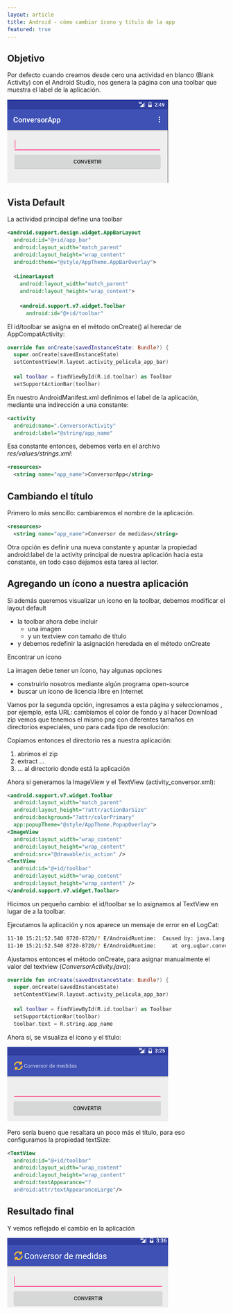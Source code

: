 ```yaml
---
layout: article
title: Android - cómo cambiar ícono y título de la app
featured: true
---
```


## Objetivo

Por defecto cuando creamos desde cero una actividad en blanco (Blank Activity) con el Android Studio, nos genera la página con una toolbar que muestra el label de la aplicación.

![Android - Main Activity](../../img/wiki/android_icon_change_1.png)

## Vista Default

La actividad principal define una toolbar

```xml
<android.support.design.widget.AppBarLayout
  android:id="@+id/app_bar"
  android:layout_width="match_parent"
  android:layout_height="wrap_content"
  android:theme="@style/AppTheme.AppBarOverlay">

  <LinearLayout
    android:layout_width="match_parent"
    android:layout_height="wrap_content">

    <android.support.v7.widget.Toolbar
      android:id="@+id/toolbar"
```

El id/toolbar se asigna en el método onCreate() al heredar de AppCompatActivity:

```kotlin
override fun onCreate(savedInstanceState: Bundle?) {
  super.onCreate(savedInstanceState)
  setContentView(R.layout.activity_pelicula_app_bar)

  val toolbar = findViewById(R.id.toolbar) as Toolbar
  setSupportActionBar(toolbar)
```

En nuestro AndroidManifest.xml definimos el label de la aplicación, mediante una indirección a una constante:

```xml
<activity
  android:name=".ConversorActivity"
  android:label="@string/app_name"
```

Esa constante entonces, debemos verla en el archivo _res/values/strings.xml_:

```xml
<resources>
  <string name="app_name">ConversorApp</string> 
```

## Cambiando el título

Primero lo más sencillo: cambiaremos el nombre de la aplicación.

```xml
<resources>
  <string name="app_name">Conversor de medidas</string>
```

Otra opción es definir una nueva constante y apuntar la propiedad android:label de la activity principal de nuestra aplicación hacia esta constante, en todo caso dejamos esta tarea al lector.

## Agregando un ícono a nuestra aplicación

Si además queremos visualizar un ícono en la toolbar, debemos modificar el layout default 

- la toolbar ahora debe incluir
  - una imagen
  - y un textview con tamaño de título
- y debemos redefinir la asignación heredada en el método onCreate

Encontrar un ícono

La imagen debe tener un ícono, hay algunas opciones

- construirlo nosotros mediante algún programa open-source
- buscar un ícono de licencia libre en Internet

Vamos por la segunda opción, ingresamos a esta página y seleccionamos , por ejemplo, esta URL: cambiamos el color de fondo y al hacer Download zip vemos que tenemos el mismo png con diferentes tamaños en directorios especiales, uno para cada tipo de resolución:

Copiamos entonces el directorio res a nuestra aplicación:

1. abrimos el zip
2. extract ...
3. ... al directorio donde está la aplicación

Ahora sí generamos la ImageView y el TextView (activity_conversor.xml):

```xml
<android.support.v7.widget.Toolbar
  android:layout_width="match_parent"
  android:layout_height="?attr/actionBarSize"
  android:background="?attr/colorPrimary"
  app:popupTheme="@style/AppTheme.PopupOverlay">
<ImageView 
  android:layout_width="wrap_content"
  android:layout_height="wrap_content"
  android:src="@drawable/ic_action" />
<TextView
  android:id="@+id/toolbar"
  android:layout_width="wrap_content"
  android:layout_height="wrap_content" />
</android.support.v7.widget.Toolbar>
```

Hicimos un pequeño cambio: el id/toolbar se lo asignamos al TextView en lugar de a la toolbar.

Ejecutamos la aplicación y nos aparece un mensaje de error en el LogCat:

```bash
11-10 15:21:52.540 8720-8720/? E/AndroidRuntime:  Caused by: java.lang.ClassCastException: android.support.v7.widget.AppCompatTextView cannot be cast to android.support.v7.widget.Toolbar
11-10 15:21:52.540 8720-8720/? E/AndroidRuntime:     at org.uqbar.conversor.ConversorActivity.onCreate(ConversorActivity.java:23)
```

Ajustamos entonces el método onCreate, para asignar manualmente el valor del textview (_ConversorActivity.java_):

```kotlin
override fun onCreate(savedInstanceState: Bundle?) {
  super.onCreate(savedInstanceState)
  setContentView(R.layout.activity_pelicula_app_bar)

  val toolbar = findViewById(R.id.toolbar) as Toolbar
  setSupportActionBar(toolbar)
  toolbar.text = R.string.app_name
```

Ahora sí, se visualiza el ícono y el título:

![Android New Title & Icon](../../img/wiki/android_icon_change_2.png)

Pero sería bueno que resaltara un poco más el título, para eso configuramos la propiedad textSize:

```xml
<TextView
  android:id="@+id/toolbar"
  android:layout_width="wrap_content"
  android:layout_height="wrap_content"
  android:textAppearance="?
  android:attr/textAppearanceLarge"/>
```

## Resultado final

Y vemos reflejado el cambio en la aplicación

![Android Resultado Final](../../img/wiki/android_icon_change_3.png)
